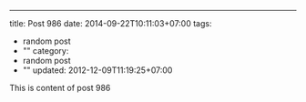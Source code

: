 ---
title: Post 986
date: 2014-09-22T10:11:03+07:00
tags:
  - random post
  - ""
category:
  - random post
  - ""
updated: 2012-12-09T11:19:25+07:00

This is content of post 986